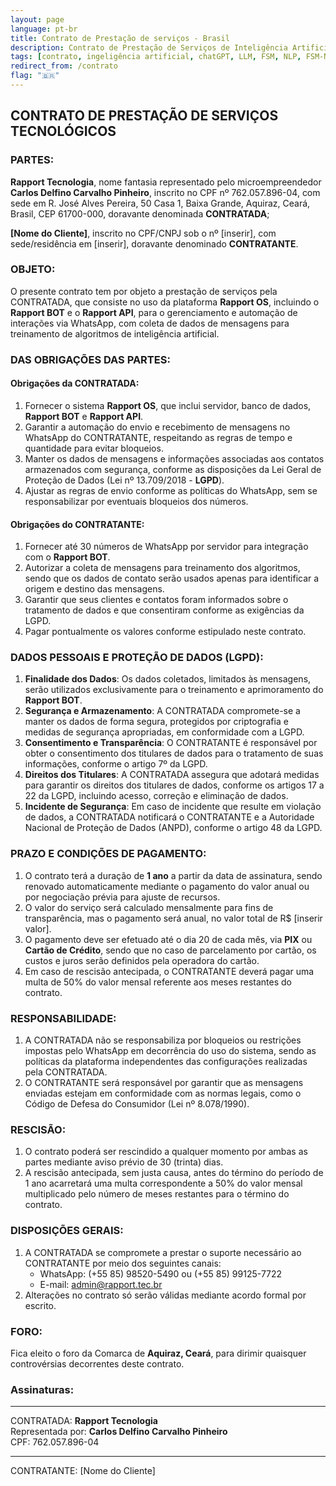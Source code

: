 ```yaml
---
layout: page
language: pt-br
title: Contrato de Prestação de serviços - Brasil
description: Contrato de Prestação de Serviços de Inteligência Artificial
tags: [contrato, ingeligência artificial, chatGPT, LLM, FSM, NLP, FSM-NLP, RAPPORT, RAPPORT OS, RAPPORT, BOT, RAPPORT BOT, RAPPORT API, API]
redirect_from: /contrato
flag: "🇧🇷"
---
```


## **CONTRATO DE PRESTAÇÃO DE SERVIÇOS TECNOLÓGICOS**

### **PARTES:**

**Rapport Tecnologia**, nome fantasia representado pelo microempreendedor **Carlos Delfino Carvalho Pinheiro**, inscrito no CPF nº 762.057.896-04, com sede em R. José Alves Pereira, 50 Casa 1, Baixa Grande, Aquiraz, Ceará, Brasil, CEP 61700-000, doravante denominada **CONTRATADA**;

**[Nome do Cliente]**, inscrito no CPF/CNPJ sob o nº [inserir], com sede/residência em [inserir], doravante denominado **CONTRATANTE**.

### **OBJETO:**

O presente contrato tem por objeto a prestação de serviços pela CONTRATADA, que consiste no uso da plataforma **Rapport OS**, incluindo o **Rapport BOT** e o **Rapport API**, para o gerenciamento e automação de interações via WhatsApp, com coleta de dados de mensagens para treinamento de algoritmos de inteligência artificial.

### **DAS OBRIGAÇÕES DAS PARTES:**

#### **Obrigações da CONTRATADA:**
1. Fornecer o sistema **Rapport OS**, que inclui servidor, banco de dados, **Rapport BOT** e **Rapport API**.
2. Garantir a automação do envio e recebimento de mensagens no WhatsApp do CONTRATANTE, respeitando as regras de tempo e quantidade para evitar bloqueios.
3. Manter os dados de mensagens e informações associadas aos contatos armazenados com segurança, conforme as disposições da Lei Geral de Proteção de Dados (Lei nº 13.709/2018 - **LGPD**).
4. Ajustar as regras de envio conforme as políticas do WhatsApp, sem se responsabilizar por eventuais bloqueios dos números.

#### **Obrigações do CONTRATANTE:**
1. Fornecer até 30 números de WhatsApp por servidor para integração com o **Rapport BOT**.
2. Autorizar a coleta de mensagens para treinamento dos algoritmos, sendo que os dados de contato serão usados apenas para identificar a origem e destino das mensagens.
3. Garantir que seus clientes e contatos foram informados sobre o tratamento de dados e que consentiram conforme as exigências da LGPD.
4. Pagar pontualmente os valores conforme estipulado neste contrato.

### **DADOS PESSOAIS E PROTEÇÃO DE DADOS (LGPD):**

1. **Finalidade dos Dados**: Os dados coletados, limitados às mensagens, serão utilizados exclusivamente para o treinamento e aprimoramento do **Rapport BOT**.
2. **Segurança e Armazenamento**: A CONTRATADA compromete-se a manter os dados de forma segura, protegidos por criptografia e medidas de segurança apropriadas, em conformidade com a LGPD.
3. **Consentimento e Transparência**: O CONTRATANTE é responsável por obter o consentimento dos titulares de dados para o tratamento de suas informações, conforme o artigo 7º da LGPD.
4. **Direitos dos Titulares**: A CONTRATADA assegura que adotará medidas para garantir os direitos dos titulares de dados, conforme os artigos 17 a 22 da LGPD, incluindo acesso, correção e eliminação de dados.
5. **Incidente de Segurança**: Em caso de incidente que resulte em violação de dados, a CONTRATADA notificará o CONTRATANTE e a Autoridade Nacional de Proteção de Dados (ANPD), conforme o artigo 48 da LGPD.

### **PRAZO E CONDIÇÕES DE PAGAMENTO:**

1. O contrato terá a duração de **1 ano** a partir da data de assinatura, sendo renovado automaticamente mediante o pagamento do valor anual ou por negociação prévia para ajuste de recursos.
2. O valor do serviço será calculado mensalmente para fins de transparência, mas o pagamento será anual, no valor total de R$ [inserir valor].
3. O pagamento deve ser efetuado até o dia 20 de cada mês, via **PIX** ou **Cartão de Crédito**, sendo que no caso de parcelamento por cartão, os custos e juros serão definidos pela operadora do cartão.
4. Em caso de rescisão antecipada, o CONTRATANTE deverá pagar uma multa de 50% do valor mensal referente aos meses restantes do contrato.

### **RESPONSABILIDADE:**

1. A CONTRATADA não se responsabiliza por bloqueios ou restrições impostas pelo WhatsApp em decorrência do uso do sistema, sendo as políticas da plataforma independentes das configurações realizadas pela CONTRATADA.
2. O CONTRATANTE será responsável por garantir que as mensagens enviadas estejam em conformidade com as normas legais, como o Código de Defesa do Consumidor (Lei nº 8.078/1990).

### **RESCISÃO:**

1. O contrato poderá ser rescindido a qualquer momento por ambas as partes mediante aviso prévio de 30 (trinta) dias.
2. A rescisão antecipada, sem justa causa, antes do término do período de 1 ano acarretará uma multa correspondente a 50% do valor mensal multiplicado pelo número de meses restantes para o término do contrato.

### **DISPOSIÇÕES GERAIS:**

1. A CONTRATADA se compromete a prestar o suporte necessário ao CONTRATANTE por meio dos seguintes canais:  
   - WhatsApp: (+55 85) 98520-5490 ou (+55 85) 99125-7722  
   - E-mail: admin@rapport.tec.br
2. Alterações no contrato só serão válidas mediante acordo formal por escrito.

### **FORO:**

Fica eleito o foro da Comarca de **Aquiraz, Ceará**, para dirimir quaisquer controvérsias decorrentes deste contrato.

### **Assinaturas:**

_____________________________________________  
CONTRATADA: **Rapport Tecnologia**  
Representada por: **Carlos Delfino Carvalho Pinheiro**  
CPF: 762.057.896-04

_____________________________________________  
CONTRATANTE: [Nome do Cliente]

